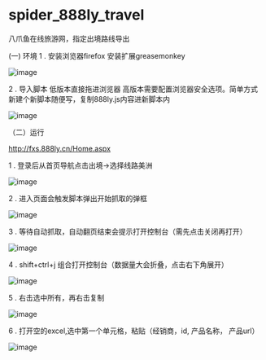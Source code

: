 # spider_888ly_travel

八爪鱼在线旅游网，指定出境路线导出

(一) 环境
 1 . 安装浏览器firefox   安装扩展greasemonkey

![image](https://github.com/sky8chi/spider_888ly_travel/blob/master/screenshots/7.jpg)

 2 . 导入脚本 低版本直接拖进浏览器 高版本需要配置浏览器安全选项。简单方式新建个新脚本随便写，复制888ly.js内容进新脚本内

![image](https://github.com/sky8chi/spider_888ly_travel/blob/master/screenshots/8.jpg)

（二）运行

http://fxs.888ly.cn/Home.aspx

 1 . 登录后从首页导航点击出境->选择线路美洲

![image](https://github.com/sky8chi/spider_888ly_travel/blob/master/screenshots/0.jpg)

 2 . 进入页面会触发脚本弹出开始抓取的弹框

![image](https://github.com/sky8chi/spider_888ly_travel/blob/master/screenshots/1.jpg)

 3 . 等待自动抓取，自动翻页结束会提示打开控制台（需先点击关闭再打开）

![image](https://github.com/sky8chi/spider_888ly_travel/blob/master/screenshots/2.jpg)

 4 . shift+ctrl+j 组合打开控制台（数据量大会折叠，点击右下角展开）

![image](https://github.com/sky8chi/spider_888ly_travel/blob/master/screenshots/3.png)

 5 . 右击选中所有，再右击复制

![image](https://github.com/sky8chi/spider_888ly_travel/blob/master/screenshots/5.jpg)

 6 . 打开空的excel,选中第一个单元格，粘贴（经销商，id, 产品名称， 产品url）

![image](https://github.com/sky8chi/spider_888ly_travel/blob/master/screenshots/6.jpg)
